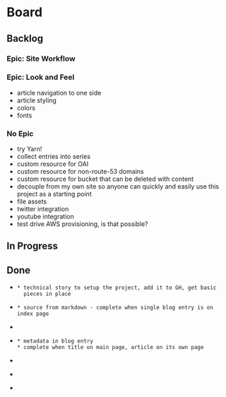 # Board



## Backlog

### Epic: Site Workflow

### Epic: Look and Feel

* article navigation to one side
* article styling
* colors
* fonts


### No Epic

* try Yarn!
* collect entries into series
* custom resource for OAI
* custom resource for non-route-53 domains
* custom resource for bucket that can be deleted with content
* decouple from my own site so anyone can quickly and easily use this
project as a starting point
* file assets
* twitter integration
* youtube integration
* test drive AWS provisioning, is that possible?

## In Progress


## Done

* ~~~brand new web project runs locally (Publish a Blog Entry) - 1p~~~
  * technical story to setup the project, add it to GH, get basic
    pieces in place
* ~~~add an entry (Publish a Blog Entry)- 3p~~~
  * source from markdown - complete when single blog entry is on index page
* ~~~simple publishing to AWS (Publish a Blog Entry)- 2p~~~
* ~~~entry title/summary on main page (Publish a Blog Entry) - 3p~~~
  * metadata in blog entry
  * complete when title on main page, article on its own page
* ~~~articles carry their own metadata - 3p~~~
* ~~~metrics - 2p~~~
* ~~~continuous delivery from Github - 3p~~~
